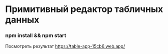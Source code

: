 # Примитивный редактор табличных данных
### npm install && npm start


Посмотреть результат
https://table-app-15cb6.web.app/

